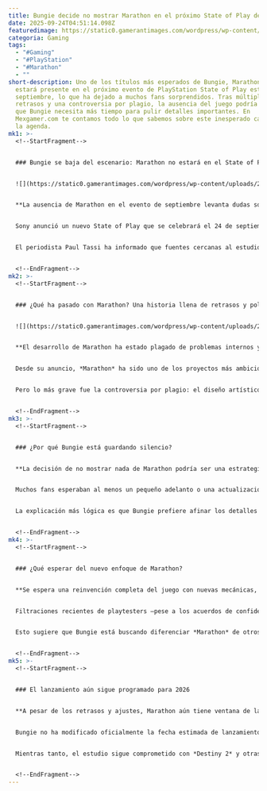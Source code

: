 ```yaml
---
title: Bungie decide no mostrar Marathon en el próximo State of Play de septiembre
date: 2025-09-24T04:51:14.098Z
featuredimage: https://static0.gamerantimages.com/wordpress/wp-content/uploads/wm/2025/09/bungies-marathon-is-skipping-the-next-playstation-state-of-play-game-rant-feature-alt-1.jpg?q=70&fit=crop&w=1100&h=618&dpr=1
categoria: Gaming
tags:
  - "#Gaming"
  - "#PlayStation"
  - "#Marathon"
  - ""
short-description: Uno de los títulos más esperados de Bungie, Marathon, no
  estará presente en el próximo evento de PlayStation State of Play este
  septiembre, lo que ha dejado a muchos fans sorprendidos. Tras múltiples
  retrasos y una controversia por plagio, la ausencia del juego podría indicar
  que Bungie necesita más tiempo para pulir detalles importantes. En
  Mexgamer.com te contamos todo lo que sabemos sobre este inesperado cambio en
  la agenda.
mk1: >-
  <!--StartFragment-->


  ### Bungie se baja del escenario: Marathon no estará en el State of Play


  ![](https://static0.gamerantimages.com/wordpress/wp-content/uploads/2025/06/marathon-runner-peaking-around-corner.jpg?q=49&fit=crop&w=825&dpr=2)


  **La ausencia de Marathon en el evento de septiembre levanta dudas sobre su desarrollo y futuro.**


  Sony anunció un nuevo State of Play que se celebrará el 24 de septiembre con una duración de 35 minutos, en donde se esperaban tanto anuncios de estudios internos como de terceros. Sin embargo, una de las mayores ausencias confirmadas será *Marathon*, el shooter de extracción multijugador desarrollado por Bungie.


  El periodista Paul Tassi ha informado que fuentes cercanas al estudio confirmaron que el juego no estará presente, y que tampoco hay planes de mostrarlo en ningún otro formato —ni blogs, ni videos, ni entrevistas— por ahora. Esto sugiere que Bungie aún no está lista para mostrar avances significativos, lo que ha generado especulaciones sobre el estado real del proyecto.


  <!--EndFragment-->
mk2: >-
  <!--StartFragment-->


  ### ¿Qué ha pasado con Marathon? Una historia llena de retrasos y polémicas


  ![](https://static0.gamerantimages.com/wordpress/wp-content/uploads/2025/04/marathon-official-screenshot-2.jpg?q=49&fit=crop&w=825&dpr=2)


  **El desarrollo de Marathon ha estado plagado de problemas internos y críticas del público.**


  Desde su anuncio, *Marathon* ha sido uno de los proyectos más ambiciosos de Bungie tras su éxito con *Destiny*. Sin embargo, el camino ha estado lleno de obstáculos. Durante las pruebas cerradas (alpha), muchos jugadores expresaron su decepción con la jugabilidad, el contenido limitado y la falta de identidad propia dentro del género de los extraction shooters.


  Pero lo más grave fue la controversia por plagio: el diseño artístico del juego fue acusado de copiar el trabajo del artista digital Antireal. Bungie tuvo que retirar todos los elementos relacionados y rediseñar varias partes del juego. Esto, sumado a los ajustes en mecánicas como el sistema de Facciones, ha alargado aún más el proceso de desarrollo.


  <!--EndFragment-->
mk3: >-
  <!--StartFragment-->


  ### ¿Por qué Bungie está guardando silencio?


  **La decisión de no mostrar nada de Marathon podría ser una estrategia para evitar más críticas antes de estar listos.**


  Muchos fans esperaban al menos un pequeño adelanto o una actualización del desarrollo, especialmente después del silencio prolongado de Bungie. Aunque el estudio había prometido novedades para otoño de 2025, todo indica que los planes se han movido a noviembre o incluso más adelante.


  La explicación más lógica es que Bungie prefiere afinar los detalles antes de mostrar algo al público. Tras el impacto negativo de las pruebas alpha y el escándalo por plagio, cualquier nueva aparición de *Marathon* debe ser impecable para recuperar la confianza de los jugadores.


  <!--EndFragment-->
mk4: >-
  <!--StartFragment-->


  ### ¿Qué esperar del nuevo enfoque de Marathon?


  **Se espera una reinvención completa del juego con nuevas mecánicas, contenido y una identidad visual original.**


  Filtraciones recientes de playtesters —pese a los acuerdos de confidencialidad (NDA)— han revelado que Bungie ha estado trabajando en una renovación importante. Se mencionan cambios profundos en la jugabilidad, contenido adicional, rediseño del sistema de Facciones y una estética completamente nueva.


  Esto sugiere que Bungie está buscando diferenciar *Marathon* de otros shooters del mercado y ofrecer una experiencia realmente única. Si bien la espera ha sido larga, podría estar justificada si el producto final logra sorprender positivamente.


  <!--EndFragment-->
mk5: >-
  <!--StartFragment-->


  ### El lanzamiento aún sigue programado para 2026


  **A pesar de los retrasos y ajustes, Marathon aún tiene ventana de lanzamiento prevista para 2026.**


  Bungie no ha modificado oficialmente la fecha estimada de lanzamiento, que sigue apuntando a 2026. Este margen de tiempo les permite seguir mejorando el juego, implementar feedback de los jugadores y garantizar una calidad técnica y artística sólida.


  Mientras tanto, el estudio sigue comprometido con *Destiny 2* y otras colaboraciones con Sony, lo cual también podría estar influyendo en la disponibilidad de recursos para *Marathon*. Aun así, todo indica que el juego será una pieza clave en la estrategia futura de Bungie dentro del competitivo mundo del multiplayer online.


  <!--EndFragment-->
---
```

